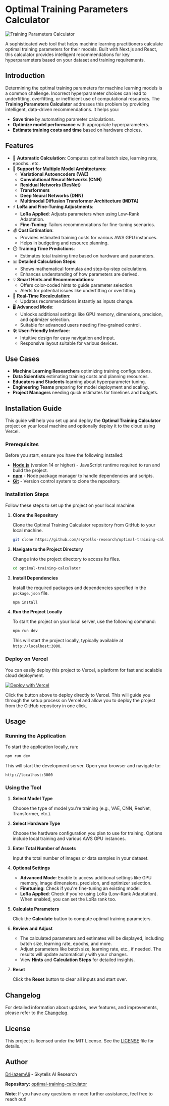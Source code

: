 # Optimal Training Parameters Calculator

![Training Parameters Calculator](https://images.theconversation.com/files/606130/original/file-20240710-17-okh0hd.jpg?ixlib=rb-4.1.0&q=45&auto=format&w=1000&fit=clip)

A sophisticated web tool that helps machine learning practitioners calculate optimal training parameters for their models. Built with Next.js and React, this calculator provides intelligent recommendations for key hyperparameters based on your dataset and training requirements.


## Introduction

Determining the optimal training parameters for machine learning models is a common challenge. Incorrect hyperparameter choices can lead to underfitting, overfitting, or inefficient use of computational resources. The **Training Parameters Calculator** addresses this problem by providing intelligent, data-driven recommendations. It helps you:

- **Save time** by automating parameter calculations.
- **Optimize model performance** with appropriate hyperparameters.
- **Estimate training costs and time** based on hardware choices.

## Features

- 🧮 **Automatic Calculation**: Computes optimal batch size, learning rate, epochs.. etc.
- 🔄 **Support for Multiple Model Architectures**:
  - **Variational Autoencoders (VAE)**
  - **Convolutional Neural Networks (CNN)**
  - **Residual Networks (ResNet)**
  - **Transformers**
  - **Deep Neural Networks (DNN)**
  - **Multimodal Diffusion Transformer Architecture (MDTA)**
- ⚡ **LoRa and Fine-Tuning Adjustments**:
  - **LoRa Applied**: Adjusts parameters when using Low-Rank Adaptation.
  - **Fine-Tuning**: Tailors recommendations for fine-tuning scenarios.
- 💰 **Cost Estimation**:
  - Provides estimated training costs for various AWS GPU instances.
  - Helps in budgeting and resource planning.
- ⏱️ **Training Time Predictions**:
  - Estimates total training time based on hardware and parameters.
- 📊 **Detailed Calculation Steps**:
  - Shows mathematical formulas and step-by-step calculations.
  - Enhances understanding of how parameters are derived.
- 💡 **Smart Hints and Recommendations**:
  - Offers color-coded hints to guide parameter selection.
  - Alerts for potential issues like underfitting or overfitting.
- 🎯 **Real-Time Recalculation**:
  - Updates recommendations instantly as inputs change.
- 🖥️ **Advanced Mode**:
  - Unlocks additional settings like GPU memory, dimensions, precision, and optimizer selection.
  - Suitable for advanced users needing fine-grained control.
- 🛠️ **User-Friendly Interface**:
  - Intuitive design for easy navigation and input.
  - Responsive layout suitable for various devices.

## Use Cases

- **Machine Learning Researchers** optimizing training configurations.
- **Data Scientists** estimating training costs and planning resources.
- **Educators and Students** learning about hyperparameter tuning.
- **Engineering Teams** preparing for model deployment and scaling.
- **Project Managers** needing quick estimates for timelines and budgets.


## Installation Guide

This guide will help you set up and deploy the **Optimal Training Calculator** project on your local machine and optionally deploy it to the cloud using Vercel.

### Prerequisites

Before you start, ensure you have the following installed:

- **[Node.js](https://nodejs.org/)** (version 14 or higher) - JavaScript runtime required to run and build the project.
- **[npm](https://www.npmjs.com/)** - Node package manager to handle dependencies and scripts.
- **[Git](https://git-scm.com/)** - Version control system to clone the repository.

### Installation Steps

Follow these steps to set up the project on your local machine:

1. **Clone the Repository**

   Clone the Optimal Training Calculator repository from GitHub to your local machine.

   ```bash
   git clone https://github.com/skytells-research/optimal-training-calculator.git
   ```

2. **Navigate to the Project Directory**

   Change into the project directory to access its files.

   ```bash
   cd optimal-training-calculator
   ```

3. **Install Dependencies**

   Install the required packages and dependencies specified in the `package.json` file.

   ```bash
   npm install
   ```

4. **Run the Project Locally**

   To start the project on your local server, use the following command:

   ```bash
   npm run dev
   ```

   This will start the project locally, typically available at `http://localhost:3000`.

### Deploy on Vercel

You can easily deploy this project to Vercel, a platform for fast and scalable cloud deployment.

[![Deploy with Vercel](https://vercel.com/button)](https://vercel.com/new/git/external?repository-url=https%3A%2F%2Fgithub.com%2Fskytells-research%2Foptimal-training-calculator)

Click the button above to deploy directly to Vercel. This will guide you through the setup process on Vercel and allow you to deploy the project from the GitHub repository in one click.

## Usage

### Running the Application

To start the application locally, run:

```bash
npm run dev
```

This will start the development server. Open your browser and navigate to:

```
http://localhost:3000
```

### Using the Tool

1. **Select Model Type**

   Choose the type of model you're training (e.g., VAE, CNN, ResNet, Transformer, etc.).

2. **Select Hardware Type**

   Choose the hardware configuration you plan to use for training. Options include local training and various AWS GPU instances.

3. **Enter Total Number of Assets**

   Input the total number of images or data samples in your dataset.

4. **Optional Settings**

   - **Advanced Mode**: Enable to access additional settings like GPU memory, image dimensions, precision, and optimizer selection.
   - **Finetuning**: Check if you're fine-tuning an existing model.
   - **LoRa Applied**: Check if you're using LoRa (Low-Rank Adaptation). When enabled, you can set the LoRa rank too.

5. **Calculate Parameters**

   Click the **Calculate** button to compute optimal training parameters.

6. **Review and Adjust**

   - The calculated parameters and estimates will be displayed, including batch size, learning rate, epochs, and more.
   - Adjust parameters like batch size, learning rate, etc., if needed. The results will update automatically with your changes.
   - View **Hints** and **Calculation Steps** for detailed insights.

7. **Reset**

   Click the **Reset** button to clear all inputs and start over.

## Changelog

For detailed information about updates, new features, and improvements, please refer to the [Changelog](/changelog.md).

## License

This project is licensed under the MIT License. See the [LICENSE](LICENSE) file for details.

## Author

[DrHazemAli](https://github.com/DrHazemAli) - Skytells AI Research

**Repository:** [optimal-training-calculator](https://github.com/skytells-research/optimal-training-calculator)

**Note**: If you have any questions or need further assistance, feel free to reach out!
